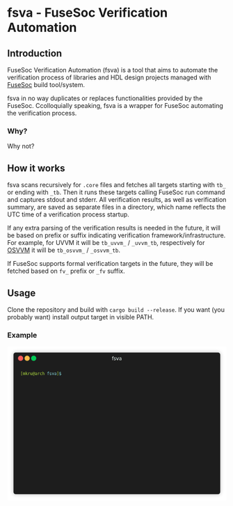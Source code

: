 # fsva - FuseSoc Verification Automation

## Introduction

FuseSoc Verification Automation (fsva) is a tool that aims to automate
the verification process of libraries and HDL design projects managed
with [FuseSoc](https://github.com/olofk/fusesoc) build tool/system.

fsva in no way duplicates or replaces functionalities provided by the FuseSoc.
Ccolloquially speaking, fsva is a wrapper for FuseSoc automating
the verification process.

### Why?
Why not?

## How it works
fsva scans recursively for `.core` files and fetches all targets starting
with `tb_` or ending with `_tb`. Then it runs these targets calling FuseSoc
run command and captures stdout and stderr. All verification results,
as well as verification summary, are saved as separate files in a directory,
which name reflects the UTC time of a verification process startup.

If any extra parsing of the verification results is needed in the future,
it will be based on prefix or suffix indicating verification
framework/infrastructure. For example, for UVVM it will be `tb_uvvm_` / `_uvvm_tb`,
respectively for [OSVVM](https://github.com/OSVVM/OSVVM)
it will be `tb_osvvm_` / `_osvvm_tb`.

If FuseSoc supports formal verification targets in the future, they will be
fetched based on `fv_` prefix or `_fv` suffix.

## Usage
Clone the repository and build with `cargo build --release`.
If you want (you probably want) install output target in visible PATH.

### Example
<p align="center"><img src="/img/demo.gif?raw=true"/></p>
